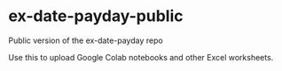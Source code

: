 # ex-date-payday-public
Public version of the ex-date-payday repo

Use this to upload Google Colab notebooks and other Excel worksheets.
